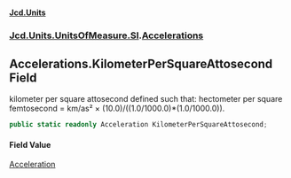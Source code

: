 #### [Jcd.Units](index.md 'index')
### [Jcd.Units.UnitsOfMeasure.SI](Jcd.Units.UnitsOfMeasure.SI.md 'Jcd.Units.UnitsOfMeasure.SI').[Accelerations](Accelerations.md 'Jcd.Units.UnitsOfMeasure.SI.Accelerations')

## Accelerations.KilometerPerSquareAttosecond Field

kilometer per square attosecond defined such that: hectometer per square femtosecond = km/as² ×
(10.0)/((1.0/1000.0)*(1.0/1000.0)).

```csharp
public static readonly Acceleration KilometerPerSquareAttosecond;
```

#### Field Value
[Acceleration](Acceleration.md 'Jcd.Units.UnitTypes.Acceleration')